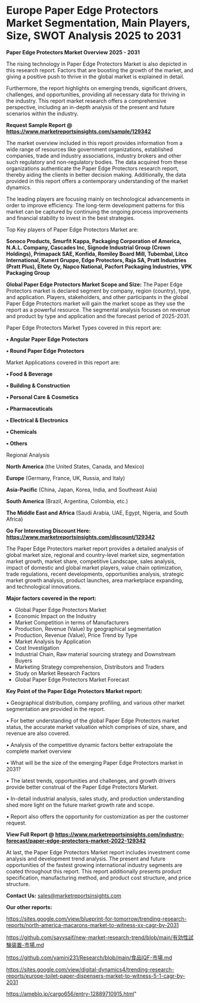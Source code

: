 # Europe Paper Edge Protectors Market Segmentation, Main Players, Size, SWOT Analysis 2025 to 2031

<Strong> Paper Edge Protectors Market Overview 2025 - 2031</strong>

The rising technology in Paper Edge Protectors Market is also depicted in this research report. Factors that are boosting the growth of the market, and giving a positive push to thrive in the global market is explained in detail.

Furthermore, the report highlights on emerging trends, significant drivers, challenges, and opportunities, providing all necessary data for thriving in the industry. This report market research offers a comprehensive perspective, including an in-depth analysis of the present and future scenarios within the industry.

<strong>Request Sample Report @ <a href=https://www.marketreportsinsights.com/sample/129342>https://www.marketreportsinsights.com/sample/129342</a></strong>

The market overview included in this report provides information from a wide range of resources like government organizations, established companies, trade and industry associations, industry brokers and other such regulatory and non-regulatory bodies. The data acquired from these organizations authenticate the Paper Edge Protectors research report, thereby aiding the clients in better decision making. Additionally, the data provided in this report offers a contemporary understanding of the market dynamics.

The leading players are focusing mainly on technological advancements in order to improve efficiency. The long-term development patterns for this market can be captured by continuing the ongoing process improvements and financial stability to invest in the best strategies.

Top Key players of Paper Edge Protectors Market are:

<strong>Sonoco Products, Smurfit Kappa, Packaging Corporation of America, N.A.L. Company, Cascades Inc, Signode Industrial Group (Crown Holdings), Primapack SAE, Konfida, Romiley Board Mill, Tubembal, Litco International, Kunert Gruppe, Edge Protectors, Raja SA, Pratt Industries (Pratt Plus), Eltete Oy, Napco National, Pacfort Packaging Industries, VPK Packaging Group</strong>

<strong><b>Global Paper Edge Protectors Market Scope and Size:</b></strong>
The Paper Edge Protectors market is declared segment by company, region (country), type, and application. Players, stakeholders, and other participants in the global Paper Edge Protectors market will gain the market scope as they use the report as a powerful resource. The segmental analysis focuses on revenue and product by type and application and the forecast period of 2025-2031.

Paper Edge Protectors Market Types covered in this report are:

<strong>• Angular Paper Edge Protectors

• Round Paper Edge Protectors</strong>

Market Applications covered in this report are:

<strong>• Food & Beverage

• Building & Construction

• Personal Care & Cosmetics

• Pharmaceuticals

• Electrical & Electronics

• Chemicals

• Others</strong> 

Regional Analysis

<strong>North America</strong> (the United States, Canada, and Mexico)

<strong>Europe</strong> (Germany, France, UK, Russia, and Italy)

<strong>Asia-Pacific</strong> (China, Japan, Korea, India, and Southeast Asia)

<strong>South America</strong> (Brazil, Argentina, Colombia, etc.)

<strong>The Middle East and Africa</strong> (Saudi Arabia, UAE, Egypt, Nigeria, and South Africa)

<strong>Go For Interesting Discount Here: <a href=https://www.marketreportsinsights.com/discount/129342>https://www.marketreportsinsights.com/discount/129342</a></strong>

The Paper Edge Protectors market report provides a detailed analysis of global market size, regional and country-level market size, segmentation market growth, market share, competitive Landscape, sales analysis, impact of domestic and global market players, value chain optimization, trade regulations, recent developments, opportunities analysis, strategic market growth analysis, product launches, area marketplace expanding, and technological innovations.

<strong><b>Major factors covered in the report:</b></strong>
<ul>
  <li>Global Paper Edge Protectors Market </li>
  <li>Economic Impact on the Industry</li>
  <li>Market Competition in terms of Manufacturers</li>
  <li>Production, Revenue (Value) by geographical segmentation</li>
  <li>Production, Revenue (Value), Price Trend by Type</li>
  <li>Market Analysis by Application</li>
  <li>Cost Investigation</li>
  <li>Industrial Chain, Raw material sourcing strategy and Downstream Buyers</li>
  <li>Marketing Strategy comprehension, Distributors and Traders</li>
  <li>Study on Market Research Factors</li>
  <li>Global Paper Edge Protectors Market Forecast</li>
</ul>

<strong><b>Key Point of the Paper Edge Protectors Market report:</b></strong>

• Geographical distribution, company profiling, and various other market segmentation are provided in the report.

• For better understanding of the global Paper Edge Protectors market status, the accurate market valuation which comprises of size, share, and revenue are also covered.

• Analysis of the competitive dynamic factors better extrapolate the complete market overview

• What will be the size of the emerging Paper Edge Protectors market in 2031?

• The latest trends, opportunities and challenges, and growth drivers provide better construal of the Paper Edge Protectors Market.

• In-detail industrial analysis, sales study, and production understanding shed more light on the future market growth rate and scope.

• Report also offers the opportunity for customization as per the customer request.

<strong><b>View Full Report @ <a href=https://www.marketreportsinsights.com/industry-forecast/paper-edge-protectors-market-2022-129342>https://www.marketreportsinsights.com/industry-forecast/paper-edge-protectors-market-2022-129342</a></b></strong>


At last, the Paper Edge Protectors Market report includes investment come analysis and development trend analysis. The present and future opportunities of the fastest growing international industry segments are coated throughout this report. This report additionally presents product specification, manufacturing method, and product cost structure, and price structure.

<strong>Contact Us:</strong>
sales@marketreportsinsights.com

<strong>Our other reports:</strong>

<a href=https://sites.google.com/view/blueprint-for-tomorrow/trending-research-reports/north-america-macarons-market-to-witness-xx-cagr-by-2031>https://sites.google.com/view/blueprint-for-tomorrow/trending-research-reports/north-america-macarons-market-to-witness-xx-cagr-by-2031</a>

<a href=https://github.com/sayysaif/new-market-research-trend/blob/main/有効性試験装置-市場.md>https://github.com/sayysaif/new-market-research-trend/blob/main/有効性試験装置-市場.md</a>

<a href=https://github.com/yamini231/Research/blob/main/食品IQF-市場.md>https://github.com/yamini231/Research/blob/main/食品IQF-市場.md</a>

<a href=https://sites.google.com/view/digital-dynamics4/trending-research-reports/europe-toilet-paper-dispensers-market-to-witness-5-1-cagr-by-2031>https://sites.google.com/view/digital-dynamics4/trending-research-reports/europe-toilet-paper-dispensers-market-to-witness-5-1-cagr-by-2031</a>

<a href=https://ameblo.jp/cargo656/entry-12889710915.html>https://ameblo.jp/cargo656/entry-12889710915.html</a>"

